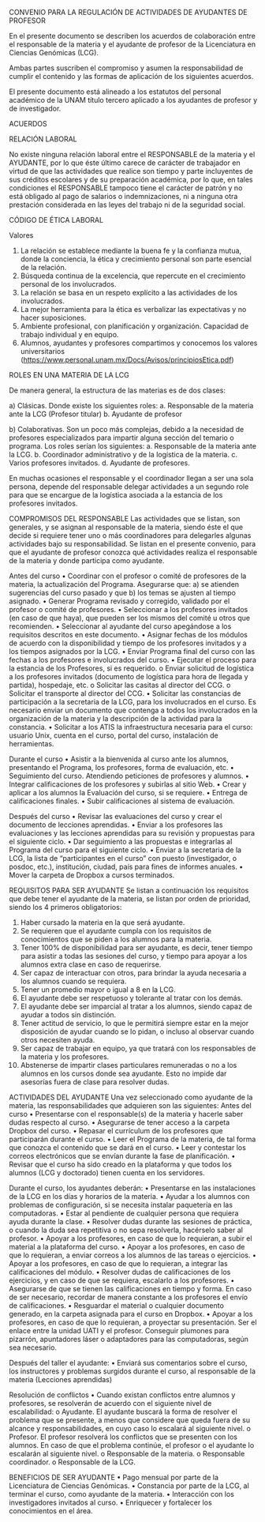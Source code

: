 CONVENIO PARA LA REGULACIÓN DE ACTIVIDADES
DE AYUDANTES DE PROFESOR

En el presente documento se describen los acuerdos de colaboración entre el responsable de la materia y el ayudante de profesor de la Licenciatura en Ciencias Genómicas (LCG).

Ambas partes suscriben el compromiso y asumen la responsabilidad de cumplir el contenido y las formas de aplicación de los siguientes acuerdos.

El presente documento está alineado a los estatutos del personal académico de la UNAM título tercero aplicado a los ayudantes de profesor y de investigador.

 
ACUERDOS

RELACIÓN LABORAL

No existe ninguna relación laboral entre el RESPONSABLE de la materia y el AYUDANTE, por lo que éste último carece de carácter de trabajador en virtud de que las actividades que realice son tiempo y parte incluyentes de sus créditos escolares y de su preparación académica, por lo que, en tales condiciones el RESPONSABLE tampoco tiene el carácter de patrón y no está obligado al pago de salarios o indemnizaciones, ni a ninguna otra prestación considerada en las leyes del trabajo ni de la seguridad social.


CÓDIGO DE ÉTICA LABORAL 

Valores	

1.	La relación se establece mediante la buena fe y la confianza mutua, donde la conciencia, la ética y crecimiento personal son parte esencial de la relación.
2.	Búsqueda continua de la excelencia, que repercute en el crecimiento personal de los involucrados.
3.	La relación se basa en un respeto explícito a las actividades de los involucrados.
4.	La mejor herramienta para la ética es verbalizar las expectativas y no hacer suposiciones.
5.	Ambiente profesional, con planificación y organización. Capacidad de trabajo individual y en equipo.
6.	Alumnos, ayudantes y profesores compartimos y conocemos los valores universitarios (https://www.personal.unam.mx/Docs/Avisos/principiosEtica.pdf)


ROLES EN UNA MATERIA DE LA LCG

De manera general, la estructura de las materias es de dos clases:

a)	Clásicas. Donde existe los siguientes roles:
a.	Responsable de la materia ante la LCG (Profesor titular)
b.	Ayudante de profesor

b)	Colaborativas. Son un poco más complejas, debido a la necesidad de profesores especializados para impartir alguna sección del temario o programa. Los roles serían los siguientes:
a.	Responsable de la materia ante la LCG.
b.	Coordinador administrativo y de la logística de la materia.
c.	Varios profesores invitados.
d.	Ayudante de profesores.

En muchas ocasiones el responsable y el coordinador llegan a ser una sola persona, depende del responsable delegar actividades a un segundo role para que se encargue de la logística asociada a la estancia de los profesores invitados.


COMPROMISOS DEL RESPONSABLE
Las actividades que se listan, son generales, y se asignan al responsable de la materia, siendo éste el que decide si requiere tener uno o más coordinadores para delegarles algunas actividades bajo su responsabilidad.
Se listan en el presente convenio, para que el ayudante de profesor conozca qué actividades realiza el responsable de la materia y donde participa como ayudante.

Antes del curso
•	Coordinar con el profesor o comité de profesores de la materia, la actualización del Programa. Asegurarse que: a) se atienden sugerencias del curso pasado y que b) los temas se ajusten al tiempo asignado.
•	Generar Programa revisado y corregido, validado por el profesor o comité de profesores.
•	Seleccionar a los profesores invitados (en caso de que haya), que pueden ser los mismos del comité u otros que recomienden.
•	Seleccionar al ayudante del curso apegándose a los requisitos descritos en este documento.
•	Asignar fechas de los módulos de acuerdo con la disponibilidad y tiempo de los profesores invitados y a los tiempos asignados por la LCG.
•	Enviar Programa final del curso con las fechas a los profesores e involucrados del curso.
•	Ejecutar el proceso para la estancia de los Profesores, si es requerido.
o	Enviar solicitud de logística a los profesores invitados (documento de logística para hora de llegada y partida), hospedaje, etc.
o	Solicitar las casitas al director del CCG.
o	Solicitar el transporte al director del CCG.
•	Solicitar las constancias de participación a la secretaria de la LCG, para los involucrados en el curso. Es necesario enviar un documento que contenga a todos los involucrados en la organización de la materia y la descripción de la actividad para la constancia.
•	Solicitar a los ATIS la infraestructura necesaria para el curso: usuario Unix, cuenta en el curso, portal del curso, instalación de herramientas.

Durante el curso
•	Asistir a la bienvenida al curso ante los alumnos, presentando el Programa, los profesores, forma de evaluación, etc.
•	Seguimiento del curso. Atendiendo peticiones de profesores y alumnos.
•	Integrar calificaciones de los profesores y subirlas al sitio Web.
•	Crear y aplicar a los alumnos la Evaluación del curso, si se requiere.
•	Entrega de calificaciones finales.
•	Subir calificaciones al sistema de evaluación.

Después del curso
•	Revisar las evaluaciones del curso y crear el documento de lecciones aprendidas.
•	Enviar a los profesores las evaluaciones y las lecciones aprendidas para su revisión y propuestas para el siguiente ciclo.
•	Dar seguimiento a las propuestas e integrarlas al Programa del curso para el siguiente ciclo.
•	Enviar a la secretaria de la LCG, la lista de “participantes en el curso” con puesto (investigador, o posdoc, etc.), institución, ciudad, país para fines de informes anuales.
•	Mover la carpeta de Dropbox a cursos terminados.

REQUISITOS PARA SER AYUDANTE
Se listan a continuación los requisitos que debe tener el ayudante de la materia, se listan por orden de prioridad, siendo los 4 primeros obligatorios:
1.	Haber cursado la materia en la que será ayudante.
2.	Se requieren que el ayudante cumpla con los requisitos de conocimientos que se piden a los alumnos para la materia.
3.	Tener 100% de disponibilidad para ser ayudante, es decir, tener tiempo para asistir a todas las sesiones del curso, y tiempo para apoyar a los alumnos extra clase en caso de requerirse.
4.	Ser capaz de interactuar con otros, para brindar la ayuda necesaria a los alumnos cuando se requiera. 
5.	Tener un promedio mayor o igual a 8 en la LCG.
6.	El ayudante debe ser respetuoso y tolerante al tratar con los demás.
7.	El ayudante debe ser imparcial al tratar a los alumnos, siendo capaz de ayudar a todos sin distinción.
8.	Tener actitud de servicio, lo que le permitirá siempre estar en la mejor disposición de ayudar cuando se lo pidan, o incluso al observar cuando otros necesiten ayuda.
9.	Ser capaz de trabajar en equipo, ya que tratará con los responsables de la materia y los profesores.
10.	Abstenerse de impartir clases particulares remuneradas o no a los alumnos en los cursos donde sea ayudante. Esto no impide dar asesorías fuera de clase para resolver dudas.


ACTIVIDADES DEL AYUDANTE
Una vez seleccionado como ayudante de la materia, las responsabilidades que adquieren son las siguientes:
Antes del curso
•	Presentarse con el responsable(s) de la materia y hacerle saber dudas respecto al curso.
•	Asegurarse de tener acceso a la carpeta Dropbox del curso.
•	Repasar el currículum de los profesores que participarán durante el curso.
•	Leer el Programa de la materia, de tal forma que conozca el contenido que se dará en el curso.
•	Leer y contestar los correos electrónicos que se envían durante la fase de planificación.
•	Revisar que el curso ha sido creado en la plataforma y que todos los alumnos (LCG y doctorado) tienen cuenta en los servidores.

Durante el curso, los ayudantes deberán:
•	Presentarse en las instalaciones de la LCG en los días y horarios de la materia. 
•	Ayudar a los alumnos con problemas de configuración, si se necesita instalar paquetería en las computadoras.
•	Estar al pendiente de cualquier persona que requiera ayuda durante la clase.
•	Resolver dudas durante las sesiones de práctica, o cuando la duda sea repetitiva o no sepa resolverla, hacérselo saber al profesor.
•	Apoyar a los profesores, en caso de que lo requieran, a subir el material a la plataforma del curso.
•	Apoyar a los profesores, en caso de que lo requieran, a enviar correos a los alumnos de las tareas o ejercicios.
•	Apoyar a los profesores, en caso de que lo requieran, a integrar las calificaciones del módulo.
•	Resolver dudas de calificaciones de los ejercicios, y en caso de que se requiera, escalarlo a los profesores.
•	Asegurarse de que se tienen las calificaciones en tiempo y forma. En caso de ser necesario, recordar de manera constante a los profesores el envío de calificaciones.
•	Resguardar el material o cualquier documento generado, en la carpeta asignada para el curso en Dropbox.
•	Apoyar a los profesores, en caso de que lo requieran, a proyectar su presentación. Ser el enlace entre la unidad UATI y el profesor. Conseguir plumones para pizarrón, apuntadores láser o adaptadores para las computadoras, según sea necesario.

Después del taller el ayudante: 
•	Enviará sus comentarios sobre el curso, los instructores y problemas surgidos durante el curso, al responsable de la materia (Lecciones aprendidas)

Resolución de conflictos
•	Cuando existan conflictos entre alumnos y profesores, se resolverán de acuerdo con el siguiente nivel de escalabilidad: 
o	Ayudante. El ayudante buscará la forma de resolver el problema que se presente, a menos que considere que queda fuera de su alcance y responsabilidades, en cuyo caso lo escalará al siguiente nivel. 
o	Profesor. El profesor resolverá los conflictos que se presenten con los alumnos. En caso de que el problema continúe, el profesor o el ayudante lo escalarán al siguiente nivel.
o	Responsable de la materia.
o	Responsable coordinador.
o	Responsable de la LCG.


BENEFICIOS DE SER AYUDANTE
•	Pago mensual por parte de la Licenciatura de Ciencias Genómicas.
•	Constancia por parte de la LCG, al terminar el curso, como ayudante de la materia.
•	Interacción con los investigadores invitados al curso.
•	Enriquecer y fortalecer los conocimientos en el área.


